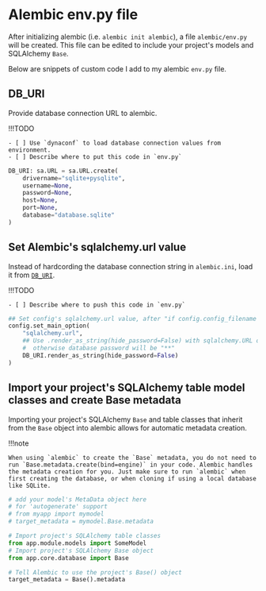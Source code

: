 # Alembic env.py file

After initializing alembic (i.e. `alembic init alembic`), a file `alembic/env.py` will be created. This file can be edited to include your project's models and SQLAlchemy `Base`.

Below are snippets of custom code I add to my alembic `env.py` file.

## DB_URI

Provide database connection URL to alembic.

!!!TODO

    - [ ] Use `dynaconf` to load database connection values from environment.
    - [ ] Describe where to put this code in `env.py`

```py title="env.py: DB_URI"
DB_URI: sa.URL = sa.URL.create(
    drivername="sqlite+pysqlite",
    username=None,
    password=None,
    host=None,
    port=None,
    database="database.sqlite"
)
```

## Set Alembic's sqlalchemy.url value

Instead of hardcording the database connection string in `alembic.ini`, load it from [`DB_URI`](#db_uri).

!!!TODO

    - [ ] Describe where to push this code in `env.py`

```py title="env.py: alembic config 'sqlalchemy.url'"
## Set config's sqlalchemy.url value, after "if config.config_filename is not None:"
config.set_main_option(
    "sqlalchemy.url",
    ## Use .render_as_string(hide_password=False) with sqlalchemy.URL objects,
    #  otherwise database password will be "**"
    DB_URI.render_as_string(hide_password=False)
)
```

## Import your project's SQLAlchemy table model classes and create Base metadata

Importing your project's SQLAlchemy `Base` and table classes that inherit from the `Base` object into alembic allows for automatic metadata creation.

!!!note

    When using `alembic` to create the `Base` metadata, you do not need to run `Base.metadata.create(bind=engine)` in your code. Alembic handles the metadata creation for you. Just make sure to run `alembic` when first creating the database, or when cloning if using a local database like SQLite.

```py title="env.py: Import project models, create Base metadta"
# add your model's MetaData object here
# for 'autogenerate' support
# from myapp import mymodel
# target_metadata = mymodel.Base.metadata

# Import project's SQLAlchemy table classes
from app.module.models import SomeModel
# Import project's SQLAlchemy Base object
from app.core.database import Base

# Tell Alembic to use the project's Base() object
target_metadata = Base().metadata

```
